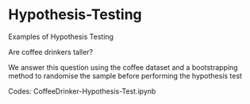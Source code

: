 # Hypothesis-Testing
Examples of Hypothesis Testing

Are coffee drinkers taller?

We answer this question using the coffee dataset and a bootstrapping method to 
randomise the sample before performing the hypothesis test

Codes: CoffeeDrinker-Hypothesis-Test.ipynb
